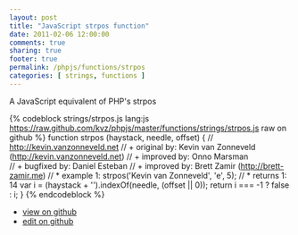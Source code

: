 ```yaml
---
layout: post
title: "JavaScript strpos function"
date: 2011-02-06 12:00:00
comments: true
sharing: true
footer: true
permalink: /phpjs/functions/strpos
categories: [ strings, functions ]
---
```

A JavaScript equivalent of PHP's strpos
<!-- more -->
{% codeblock strings/strpos.js lang:js https://raw.github.com/kvz/phpjs/master/functions/strings/strpos.js raw on github %}
function strpos (haystack, needle, offset) {
    // http://kevin.vanzonneveld.net
    // +   original by: Kevin van Zonneveld (http://kevin.vanzonneveld.net)
    // +   improved by: Onno Marsman    
    // +   bugfixed by: Daniel Esteban
    // +   improved by: Brett Zamir (http://brett-zamir.me)
    // *     example 1: strpos('Kevin van Zonneveld', 'e', 5);
    // *     returns 1: 14
    var i = (haystack + '').indexOf(needle, (offset || 0));
    return i === -1 ? false : i;
}
{% endcodeblock %}
<ul>
 <li><a href="https://github.com/kvz/phpjs/blob/master/functions/strings/strpos.js">view on github</a></li>
 <li><a href="https://github.com/kvz/phpjs/edit/master/functions/strings/strpos.js">edit on github</a></li>
</ul>
